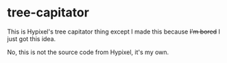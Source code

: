 # tree-capitator

This is Hypixel's tree capitator thing except I made this because ~~I'm bored~~ I just got this idea.

No, this is not the source code from Hypixel, it's my own.
